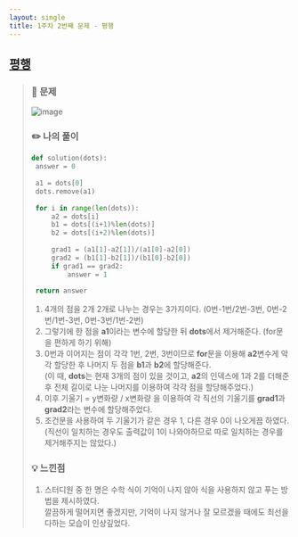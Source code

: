 ```yaml
---
layout: single
title: 1주차 2번째 문제 - 평행
---
```






## [평행](https://school.programmers.co.kr/learn/courses/30/lessons/120875)
> ### 📖 문제
> ![image](https://user-images.githubusercontent.com/97678547/221108110-234318aa-44ec-4a2a-967c-72d5851f50c9.png)
> ### ✏️ 나의 풀이
>
>  ```python
>  def solution(dots):
>   answer = 0
>    
>   a1 = dots[0]
>   dots.remove(a1)
>    
>   for i in range(len(dots)):
>       a2 = dots[i]
>       b1 = dots[(i+1)%len(dots)]
>       b2 = dots[(i+2)%len(dots)]
>        
>       grad1 = (a1[1]-a2[1])/(a1[0]-a2[0])
>       grad2 = (b1[1]-b2[1])/(b1[0]-b2[0])
>       if grad1 == grad2:
>           answer = 1
>            
>   return answer
>  ```
>  1. 4개의 점을 2개 2개로 나누는 경우는 3가지이다. (0번-1번/2번-3번, 0번-2번/1번-3번, 0번-3번/1번-2번)
>  2. 그렇기에 한 점을 **a1**이라는 변수에 할당한 뒤 **dots**에서 제거해준다. (for문을 편하게 하기 위해) 
>  3. 0번과 이어지는 점이 각각 1번, 2번, 3번이므로 **for**문을 이용해 **a2**변수게 악각 할당한 후 나머지 두 점을 **b1**과 **b2**에 할당해준다. <br>
>  (이 때, **dots**는 현재 3개의 점이 있을 것이고, **a2**의 인덱스에 1과 2를 더해준 후 전체 길이로 나눈 나머지를 이용하여 각각 점을 할당해주었다.)
>  4. 이후 기울기 = y변화량 / x변화량 을 이용하여 각 직선의 기울기를 **grad1**과 **grad2**라는 변수에 할당해주었다.
>  5. 조건문을 사용하여 두 기울기가 같은 경우 1, 다른 경우 0이 나오게끔 하였다. <br>
>  (직선이 일치하는 경우도 출력값이 1이 나와야하므로 따로 일치하는 경우를 제거해주지는 않았다.)
> ### 💡 느낀점
>  1. 스터디원 중 한 명은 수학 식이 기억이 나지 않아 식을 사용하지 않고 푸는 방법을 제시하였다. <br>
>  깔끔하게 떨어지면 좋겠지만, 기억이 나지 않거나 잘 모르겠을 때에도 최선을 다하는 모습이 인상깊었다.
>  
